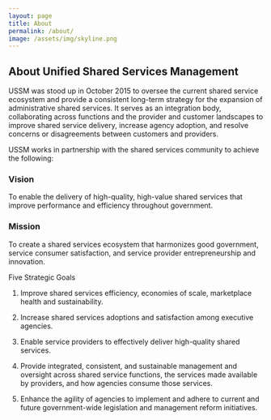 ```yaml
---
layout: page
title: About
permalink: /about/
image: /assets/img/skyline.png
---
```

## About Unified Shared Services Management
USSM was stood up in October 2015 to oversee the current shared service ecosystem and provide a consistent long-term strategy for the expansion of administrative shared services. It serves as an integration body, collaborating across functions and the provider and customer landscapes to improve shared service delivery, increase agency adoption, and resolve concerns or disagreements between customers and providers.

USSM works in partnership with the shared services community to achieve the following:

### Vision
To enable the delivery of high-quality, high-value shared services that improve performance and efficiency throughout government.

### Mission
To create a shared services ecosystem that harmonizes good government, service consumer satisfaction, and service provider entrepreneurship and innovation.

Five Strategic Goals
1. Improve shared services efficiency, economies of scale, marketplace health and sustainability.
 
2. Increase shared services adoptions and satisfaction among executive agencies.
 

3. Enable service providers to effectively deliver high-quality shared services.
 

4. Provide integrated, consistent, and sustainable management and oversight across shared service functions, the services made available by providers, and how agencies consume those services.
 

5. Enhance the agility of agencies to implement and adhere to current and future government-wide legislation and management reform initiatives.

